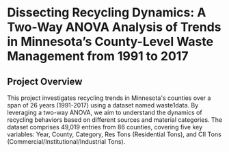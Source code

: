 # Dissecting Recycling Dynamics: A Two-Way ANOVA Analysis of Trends in Minnesota’s County-Level Waste Management from 1991 to 2017


## Project Overview
This project investigates recycling trends in Minnesota's counties over a span of 26 years (1991-2017) using a dataset named waste1data. By leveraging a two-way ANOVA, we aim to understand the dynamics of recycling behaviors based on different sources and material categories. The dataset comprises 49,019 entries from 86 counties, covering five key variables: Year, County, Category, Res Tons (Residential Tons), and CII Tons (Commercial/Institutional/Industrial Tons).

